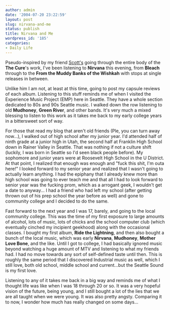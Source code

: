 ```yaml
---
author: admin
date: '2004-07-20 23:22:59'
layout: post
slug: nirvana-and-me
status: publish
title: Nirvana and Me
wordpress_id: '185'
categories:
- Daily Life
---
```

<p>Pseudo-inspired by my friend <a href="http://www.scottstearns.com">Scott&#39;s</a> going through the entire body of the <b>The Cure</b>&#39;s work, I&#39;ve been listening to <b>Nirvana</b> this evening, from <b>Bleach</b> through to the <b>From the Muddy Banks of the Wishkah</b> with stops at single releases in between.</p><p>Unlike him I am not, at least at this time, going to post my capsule reviews of each album. Listening to this stuff reminds me of when I visited the Experience Music Project (EMP) here in Seattle. They have a whole section dedicated to 80s and 90s Seattle music. I walked down the row listening to old <b>Mudhoney</b>, <b>Green River</b>, and other bands. It&#39;s very much a mixed blessing to listen to this work as it takes me back to my early college years in a bittersweet sort of way.</p><p>For those that read my blog that aren&#39;t old friends (Ple, you can turn away now...), I walked out of high school after my junior year. I&#39;d attended half of ninth grade at a junior high in Utah, the second half at Franklin High School down in Rainer Valley in Seattle. That was nothing if not a culture shift (luckily, I was born in Seattle so I&#39;d seen black people before). My sophomore and junior years were at Roosevelt High School in the U District. At that point, I realized that enough was enough and &quot;fuck this shit, I&#39;m outa here!&quot; I looked forward to my senior year and realized that I wasn&#39;t going to actually learn anything. I had the epiphany that I already knew more than high school was going to ever teach me and that all I had to look forward to senior year was the fucking prom, which as a arrogant geek, I wouldn&#39;t get a date to anyway... I had a friend who had left my school (after getting thrown out of his prep school the year before as well) and gone to community college and I decided to do the same.</p><p>Fast forward to the next year and I was 17, barely, and going to the local community college. This was the time of my first exposure to large amounts of alcohol, lots of music, lots of chicks and the school computer club (which eventually cinched my incipient geekhood) along with the occasional classes. I bought my first album, <b>Ride the Lightning</b>, and then also bought a bunch of the local music, which was early <b>Nirvana</b>, <b>Mudhoney</b>, <b>Mother Love Bone</b>, and the like. Until I got to college, I had basically ignored music beyond watching a huge amount of MTV and listening to what my friends had. I had no move towards any sort of self-defined taste until then. This is roughly the same period that I discovered Industrial music as well, which I still love, both old school, middle school and current...but the Seattle Sound is my first love.</p><p>Listening to any of it takes me back in a big way and reminds me of what I thought life was like when I was 18 through 20 or so. It was a very hopeful vision of the future, being young, and I still bought a lot of the lies that we are all taught when we were young. It was also pretty angsty. Comparing it to now, I wonder how much has really changed on some days...</p>
